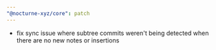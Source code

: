 ```yaml
---
"@nocturne-xyz/core": patch
---
```


- fix sync issue where subtree commits weren't being detected when there are no new notes or insertions
